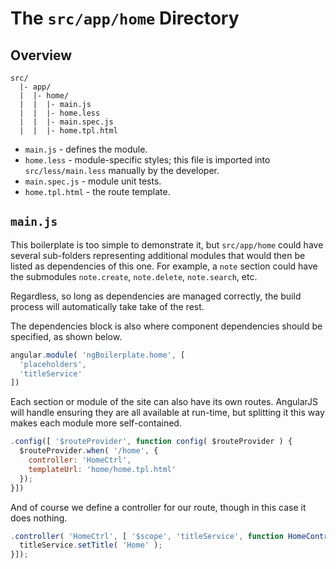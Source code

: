 # The `src/app/home` Directory

## Overview

```
src/
  |- app/
  |  |- home/
  |  |  |- main.js
  |  |  |- home.less
  |  |  |- main.spec.js
  |  |  |- home.tpl.html
```

- `main.js` - defines the module.
- `home.less` - module-specific styles; this file is imported into
  `src/less/main.less` manually by the developer.
- `main.spec.js` - module unit tests.
- `home.tpl.html` - the route template.

## `main.js`

This boilerplate is too simple to demonstrate it, but `src/app/home` could have
several sub-folders representing additional modules that would then be listed
as dependencies of this one.  For example, a `note` section could have the
submodules `note.create`, `note.delete`, `note.search`, etc.

Regardless, so long as dependencies are managed correctly, the build process
will automatically take take of the rest.

The dependencies block is also where component dependencies should be
specified, as shown below.

```js
angular.module( 'ngBoilerplate.home', [
  'placeholders',
  'titleService'
])
```

Each section or module of the site can also have its own routes. AngularJS will
handle ensuring they are all available at run-time, but splitting it this way
makes each module more self-contained.

```js
.config([ '$routeProvider', function config( $routeProvider ) {
  $routeProvider.when( '/home', {
    controller: 'HomeCtrl',
    templateUrl: 'home/home.tpl.html'
  });
}])
```

And of course we define a controller for our route, though in this case it does
nothing.

```js
.controller( 'HomeCtrl', [ '$scope', 'titleService', function HomeController( $scope, titleService ) {
  titleService.setTitle( 'Home' );
}]);
```

